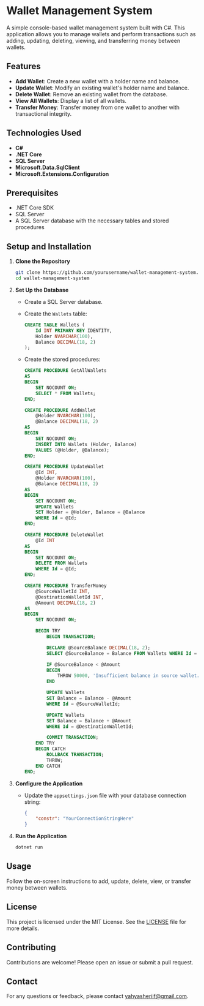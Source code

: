 # Wallet Management System

A simple console-based wallet management system built with C#. This application allows you to manage wallets and perform transactions such as adding, updating, deleting, viewing, and transferring money between wallets.

## Features

- **Add Wallet**: Create a new wallet with a holder name and balance.
- **Update Wallet**: Modify an existing wallet's holder name and balance.
- **Delete Wallet**: Remove an existing wallet from the database.
- **View All Wallets**: Display a list of all wallets.
- **Transfer Money**: Transfer money from one wallet to another with transactional integrity.

## Technologies Used

- **C#**
- **.NET Core**
- **SQL Server**
- **Microsoft.Data.SqlClient**
- **Microsoft.Extensions.Configuration**

## Prerequisites

- .NET Core SDK
- SQL Server
- A SQL Server database with the necessary tables and stored procedures

## Setup and Installation

1. **Clone the Repository**

    ```bash
    git clone https://github.com/yourusername/wallet-management-system.git
    cd wallet-management-system
    ```

2. **Set Up the Database**

    - Create a SQL Server database.
    - Create the `Wallets` table:
        ```sql
        CREATE TABLE Wallets (
            Id INT PRIMARY KEY IDENTITY,
            Holder NVARCHAR(100),
            Balance DECIMAL(18, 2)
        );
        ```

    - Create the stored procedures:
        ```sql
        CREATE PROCEDURE GetAllWallets
        AS
        BEGIN
            SET NOCOUNT ON;
            SELECT * FROM Wallets;
        END;
        ```

        ```sql
        CREATE PROCEDURE AddWallet
            @Holder NVARCHAR(100),
            @Balance DECIMAL(18, 2)
        AS
        BEGIN
            SET NOCOUNT ON;
            INSERT INTO Wallets (Holder, Balance)
            VALUES (@Holder, @Balance);
        END;
        ```

        ```sql
        CREATE PROCEDURE UpdateWallet
            @Id INT,
            @Holder NVARCHAR(100),
            @Balance DECIMAL(18, 2)
        AS
        BEGIN
            SET NOCOUNT ON;
            UPDATE Wallets
            SET Holder = @Holder, Balance = @Balance
            WHERE Id = @Id;
        END;
        ```

        ```sql
        CREATE PROCEDURE DeleteWallet
            @Id INT
        AS
        BEGIN
            SET NOCOUNT ON;
            DELETE FROM Wallets
            WHERE Id = @Id;
        END;
        ```

        ```sql
        CREATE PROCEDURE TransferMoney
            @SourceWalletId INT,
            @DestinationWalletId INT,
            @Amount DECIMAL(18, 2)
        AS
        BEGIN
            SET NOCOUNT ON;

            BEGIN TRY
                BEGIN TRANSACTION;

                DECLARE @SourceBalance DECIMAL(18, 2);
                SELECT @SourceBalance = Balance FROM Wallets WHERE Id = @SourceWalletId;

                IF @SourceBalance < @Amount
                BEGIN
                    THROW 50000, 'Insufficient balance in source wallet.', 1;
                END

                UPDATE Wallets
                SET Balance = Balance - @Amount
                WHERE Id = @SourceWalletId;

                UPDATE Wallets
                SET Balance = Balance + @Amount
                WHERE Id = @DestinationWalletId;

                COMMIT TRANSACTION;
            END TRY
            BEGIN CATCH
                ROLLBACK TRANSACTION;
                THROW;
            END CATCH
        END;
        ```

3. **Configure the Application**

    - Update the `appsettings.json` file with your database connection string:
        ```json
        {
            "constr": "YourConnectionStringHere"
        }
        ```

4. **Run the Application**

    ```bash
    dotnet run
    ```

## Usage

Follow the on-screen instructions to add, update, delete, view, or transfer money between wallets.

## License

This project is licensed under the MIT License. See the [LICENSE](LICENSE) file for more details.

## Contributing

Contributions are welcome! Please open an issue or submit a pull request.

## Contact

For any questions or feedback, please contact [yahyasheriif@gmail.com](mailto:yahyasheriif@gmail.com).
